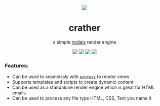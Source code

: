 
<p align="center">
  <img src="https://www.hamistudios.com/assets/img/crather_icon_transparent.png">
</p>

<h1 align="center">crather</h1>
<p align="center">a simple <a href="https://nodejs.org">nodejs</a> render engine</p>

<p align="center">
  <a href="https://travis-ci.org/HamiStudios/crather"><img src="https://travis-ci.org/HamiStudios/crather.svg?branch=master"></a>
  <a href="https://coveralls.io/github/HamiStudios/crather?branch=master"><img src="https://coveralls.io/repos/github/HamiStudios/crather/badge.svg?branch=master"></a>
  <a href="https://www.npmjs.com/package/@hamistudios/crather"><img src="https://img.shields.io/npm/v/@hamistudios/crather.svg"></a>
  <a href="https://github.com/hamistudios/crather/blob/master/LICENSE.md"><img src="https://img.shields.io/github/license/hamistudios/crather.svg"></a>
</p>

### Features:

- Can be used to seamlessly with [`express`](https://github.com/expressjs/express) to render views
- Supports templates and scripts to create dynamic content
- Can be used as a standalone render engine which is great for HTML emails
- Can be used to process any file type HTML, CSS, Text you name it
